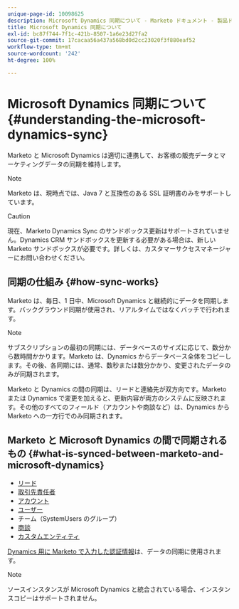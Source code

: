 ```yaml
---
unique-page-id: 10098625
description: Microsoft Dynamics 同期について - Marketo ドキュメント - 製品ドキュメント
title: Microsoft Dynamics 同期について
exl-id: bc87f744-7f1c-421b-8507-1a6e23d27fa2
source-git-commit: 17cacaa56a437a568bd0d2cc23020f3f880eaf52
workflow-type: tm+mt
source-wordcount: '242'
ht-degree: 100%

---
```


# Microsoft Dynamics 同期について {#understanding-the-microsoft-dynamics-sync}

Marketo と Microsoft Dynamics は適切に連携して、お客様の販売データとマーケティングデータの同期を維持します。

>[!NOTE]
>
>Marketo は、現時点では、Java 7  と互換性のある SSL 証明書のみをサポートしています。

>[!CAUTION]
>
>現在、Marketo Dynamics Sync のサンドボックス更新はサポートされていません。Dynamics CRM サンドボックスを更新する必要がある場合は、新しい Marketo サンドボックスが必要です。詳しくは、カスタマーサクセスマネージャーにお問い合わせください。

## 同期の仕組み {#how-sync-works}

Marketo は、毎日、1 日中、Microsoft Dynamics と継続的にデータを同期します。バックグラウンド同期が使用され、リアルタイムではなくバッチで行われます。

>[!NOTE]
>
>サブスクリプションの最初の同期には、データベースのサイズに応じて、数分から数時間かかります。Marketo は、Dynamics からデータベース全体をコピーします。その後、各同期には、通常、数秒または数分かかり、変更されたデータのみが同期されます。

Marketo と Dynamics の間の同期は、リードと連絡先が双方向です。Marketo または Dynamics で変更を加えると、更新内容が両方のシステムに反映されます。その他のすべてのフィールド（アカウントや商談など）は、Dynamics から Marketo への一方行でのみ同期されます。

## Marketo と Microsoft Dynamics の間で同期されるもの {#what-is-synced-between-marketo-and-microsoft-dynamics}

* [リード](/help/marketo/product-docs/crm-sync/microsoft-dynamics-sync/microsoft-dynamics-sync-details/microsoft-dynamics-sync-lead-sync.md)
* [取引先責任者](/help/marketo/product-docs/crm-sync/microsoft-dynamics-sync/microsoft-dynamics-sync-details/microsoft-dynamics-sync-contact-sync.md)
* [アカウント](/help/marketo/product-docs/crm-sync/microsoft-dynamics-sync/microsoft-dynamics-sync-details/microsoft-dynamics-sync-account-sync.md)
* [ユーザー](/help/marketo/product-docs/crm-sync/microsoft-dynamics-sync/microsoft-dynamics-sync-details/microsoft-dynamics-sync-user-sync.md)
* チーム（SystemUsers のグループ）
* [商談](/help/marketo/product-docs/crm-sync/microsoft-dynamics-sync/microsoft-dynamics-sync-details/microsoft-dynamics-sync-opportunity-sync.md)
* [カスタムエンティティ](/help/marketo/product-docs/crm-sync/microsoft-dynamics-sync/microsoft-dynamics-sync-details/enable-sync-for-a-custom-entity.md)

[Dynamics 用に Marketo で入力した認証情報](/help/marketo/product-docs/crm-sync/microsoft-dynamics-sync/sync-setup/microsoft-dynamics-365-with-ropc-connection/step-2-of-4-set-up.md)は、データの同期に使用されます。

>[!NOTE]
>
>ソースインスタンスが Microsoft Dynamics と統合されている場合、インスタンスコピーはサポートされません。
